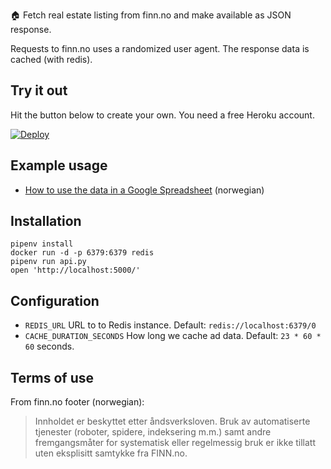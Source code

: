 🏠 Fetch real estate listing from finn.no and make available as JSON response.

Requests to finn.no uses a randomized user agent. The response data is cached (with redis).

## Try it out
Hit the button below to create your own. You need a free Heroku account.

[![Deploy](https://www.herokucdn.com/deploy/button.svg)](https://heroku.com/deploy?template=https://github.com/nikolaik/pyfinn/tree/master)

## Example usage
- [How to use the data in a Google Spreadsheet](https://medium.com/@nikolaik/samle-boligannonser-fra-finn-no-i-et-regneark-med-google-sheets-d0e4fd2ae19f) (norwegian)

## Installation

    pipenv install
    docker run -d -p 6379:6379 redis
    pipenv run api.py
    open 'http://localhost:5000/'

## Configuration

- `REDIS_URL` URL to to Redis instance. Default: `redis://localhost:6379/0`
- `CACHE_DURATION_SECONDS` How long we cache ad data. Default: `23 * 60 * 60` seconds.

## Terms of use
From finn.no footer (norwegian):
> Innholdet er beskyttet etter åndsverksloven. Bruk av automatiserte tjenester (roboter, spidere, indeksering m.m.) samt andre fremgangsmåter for systematisk eller regelmessig bruk er ikke tillatt uten eksplisitt samtykke fra FINN.no.
